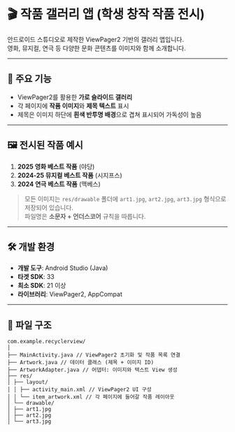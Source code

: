 # 🎬 작품 갤러리 앱 (학생 창작 작품 전시)

안드로이드 스튜디오로 제작한 ViewPager2 기반의 갤러리 앱입니다.  
영화, 뮤지컬, 연극 등 다양한 문화 콘텐츠를 이미지와 함께 소개합니다.

---

## 📱 주요 기능

- ViewPager2를 활용한 **가로 슬라이드 갤러리**
- 각 페이지에 **작품 이미지**와 **제목 텍스트** 표시
- 제목은 이미지 하단에 **흰색 반투명 배경**으로 겹쳐 표시되어 가독성이 높음

---

## 🖼️ 전시된 작품 예시

1. **2025 영화 베스트 작품** (야당)  
2. **2024-25 뮤지컬 베스트 작품** (시지프스)  
3. **2024 연극 베스트 작품** (맥베스)

> 모든 이미지는 `res/drawable` 폴더에 `art1.jpg`, `art2.jpg`, `art3.jpg` 형식으로 저장되어 있습니다.  
> 파일명은 **소문자 + 언더스코어** 규칙을 따릅니다.

---

## 🛠 개발 환경

- **개발 도구**: Android Studio (Java)
- **타겟 SDK**: 33
- **최소 SDK**: 21 이상
- **라이브러리**: ViewPager2, AppCompat

---

## 📂 파일 구조
```
com.example.recyclerview/
│
├── MainActivity.java // ViewPager2 초기화 및 작품 목록 연결
├── Artwork.java // 데이터 클래스 (제목 + 이미지 ID)
├── ArtworkAdapter.java // 어댑터: 이미지와 텍스트 View 생성
├── res/
│ ├── layout/
│ │ ├── activity_main.xml // ViewPager2 UI 구성
│ │ └── item_artwork.xml // 각 페이지에 들어갈 작품 레이아웃
│ └── drawable/
│ ├── art1.jpg
│ ├── art2.jpg
│ └── art3.jpg
```


